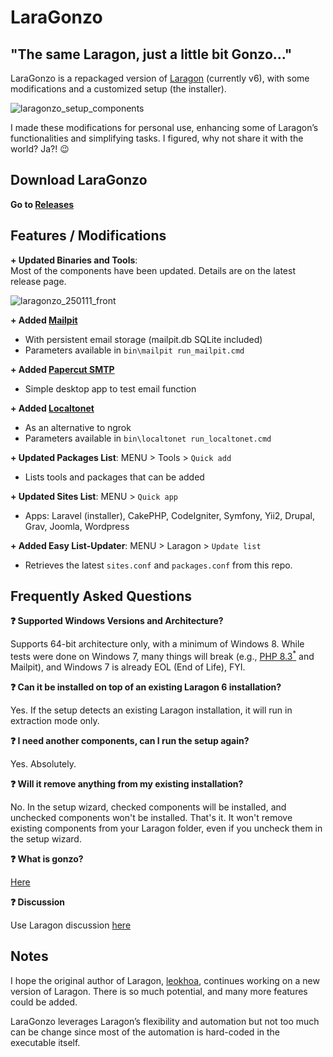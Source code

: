 # LaraGonzo  
## "The same Laragon, just a little bit Gonzo..."

LaraGonzo is a repackaged version of [Laragon](https://github.com/leokhoa/laragon) (currently v6), with some modifications and a customized setup (the installer).

![laragonzo_setup_components](https://github.com/user-attachments/assets/564e69f7-115f-4c99-96e0-3b3a10b295cd)

I made these modifications for personal use, enhancing some of Laragon’s functionalities and simplifying tasks. I figured, why not share it with the world? Ja?! :wink:

## Download LaraGonzo

**Go to [Releases](https://github.com/husnilkhatimi/laragonzo/releases)**

## Features / Modifications
**+ Updated Binaries and Tools**:  
Most of the components have been updated. Details are on the latest release page.

![laragonzo_250111_front](https://github.com/user-attachments/assets/521d1fa9-75e0-4f91-b1a7-002a6ded7c08)
  
**+ Added <a href="https://mailpit.axllent.org/" target="_blank">Mailpit</a>**
- With persistent email storage (mailpit.db SQLite included)
- Parameters available in `bin\mailpit run_mailpit.cmd`
  
**+ Added <a href="https://github.com/ChangemakerStudios/Papercut-SMTP" target="_blank">Papercut SMTP</a>**
- Simple desktop app to test email function

**+ Added <a href="https://localtonet.com/" target="_blank">Localtonet</a>**
- As an alternative to ngrok
- Parameters available in `bin\localtonet run_localtonet.cmd`

**+ Updated Packages List**: MENU > Tools > `Quick add`
- Lists tools and packages that can be added

**+ Updated Sites List**: MENU > `Quick app`  
- Apps: Laravel (installer), CakePHP, CodeIgniter, Symfony, Yii2, Drupal, Grav, Joomla, Wordpress

**+ Added Easy List-Updater**: MENU > Laragon > `Update list`  
- Retrieves the latest `sites.conf` and `packages.conf` from this repo.

## Frequently Asked Questions

**:question: Supported Windows Versions and Architecture?**

Supports 64-bit architecture only, with a minimum of Windows 8. While tests were done on Windows 7, many things will break (e.g., <a href="https://www.php.net/manual/en/migration83.windows-support.php" target="_blank">PHP 8.3<sup>*</sup></a> and Mailpit), and Windows 7 is already EOL (End of Life), FYI.

**:question: Can it be installed on top of an existing Laragon 6 installation?**

Yes. If the setup detects an existing Laragon installation, it will run in extraction mode only.

**:question: I need another components, can I run the setup again?**

Yes. Absolutely.

**:question: Will it remove anything from my existing installation?**

No. In the setup wizard, checked components will be installed, and unchecked components won't be installed. That's it. It won't remove existing components from your Laragon folder, even if you uncheck them in the setup wizard.

**:question: What is gonzo?**

<a target="_blank" href="https://www.google.com/search?q=define+gonzo">Here</a>

**:question: Discussion**

Use Laragon discussion <a target="_blank" href="https://github.com/leokhoa/laragon/discussions/916">here</a>


## Notes

I hope the original author of Laragon, [leokhoa](https://github.com/leokhoa/laragon), continues working on a new version of Laragon. There is so much potential, and many more features could be added.

LaraGonzo leverages Laragon’s flexibility and automation but not too much can be change since most of the automation is hard-coded in the executable itself.
